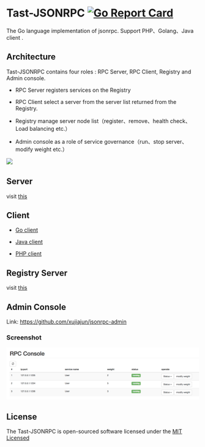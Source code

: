 # Tast-JSONRPC [![Go Report Card](https://goreportcard.com/badge/github.com/xujiajun/tast-jsonrpc)](https://goreportcard.com/report/github.com/xujiajun/tast-jsonrpc)

The Go language implementation of jsonrpc. Support PHP、Golang、Java client .



## Architecture

Tast-JSONRPC contains four roles : RPC Server, RPC Client, Registry and Admin console.

* RPC Server registers services on the Registry

* RPC Client select a server from the server list returned from the Registry.

* Registry manage server node list（register、remove、health check、Load balancing etc.）

* Admin console as a role of service governance（run、stop server、modify weight etc.）

<img src ="https://raw.githubusercontent.com/xujiajun/tast-jsonrpc/master/docs/rpc-architecture-en.png">


## Server

visit [this](https://github.com/xujiajun/tast-jsonrpc/blob/master/server/main.go)

## Client

* [Go client](https://github.com/xujiajun/tast-jsonrpc/blob/master/client/go/client1.go)

* [Java client](https://github.com/xujiajun/tast-jsonrpc/blob/master/client/java/Client.java)

* [PHP client](https://github.com/xujiajun/tast-jsonrpc/blob/master/client/php/client.php)

## Registry Server

visit [this](https://github.com/xujiajun/tast-jsonrpc/blob/master/server/registryServer.go)

## Admin Console

Link: https://github.com/xujiajun/jsonrpc-admin

### Screenshot

<img src="https://raw.githubusercontent.com/xujiajun/jsonrpc-admin/master/docs/rpc-console.png">

## License
The Tast-JSONRPC is open-sourced software licensed under the [MIT Licensed](http://www.opensource.org/licenses/MIT)
